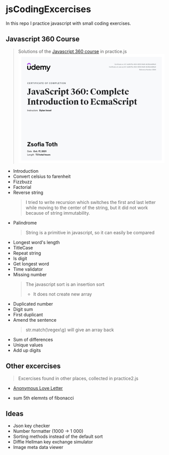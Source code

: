 # jsCodingExcercises
In this repo I practice javascript with small coding exercises.

## Javascript 360 Course
> Solutions of the [Javascript 360 course](https://www.udemy.com/course/javascript-360/?src=sac&kw=javascript+360)
> in practice.js
![](https://github.com/zsofiath/Certificates/blob/main/UC-1ed0b73e-42bf-4209-94d6-4b33bb4d96e0.jpg?raw=true)
* Introduction
* Convert celsius to farenheit
* Fizzbuzz
* Factorial
* Reverse string
    > I tried to write recursion which switches the first and last letter while moving to the center of the string, but it did not work because of string immutability.
* Palindrome
    > String is a primitive in javascript, so it can easily be compared
* Longest word's length
* TitleCase
* Repeat string
* Is digit
* Get longest word
* Time validator
* Missing number
    > The javascript sort is an insertion sort
    > * It does not create new array
* Duplicated number
* Digit sum
* First duplicant
* Amend the sentence
    > str.match(\regex\g) will give an array back
* Sum of differences
* Unique values
* Add up digits

## Other excercises
> Excercises found in other places, collected in practice2.js

* [Anonymous Love Letter](https://www.pramp.com/tryout)

* sum 5th elemnts of fibonacci

## Ideas
* Json key checker
* Number formatter (1000 -> 1 000)
* Sorting methods instead of the default sort
* Diffie Hellman key exchange simulator
* Image meta data viewer